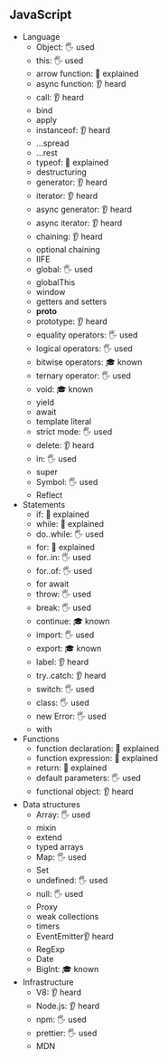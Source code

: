 ## JavaScript

- Language
  - Object: 🖐️ used
  - this: 🖐️ used
  - arrow function: 🙋 explained
  - async function: 👂 heard
  - call: 👂 heard
  - bind
  - apply
  - instanceof: 👂 heard
  - ...spread
  - ...rest
  - typeof: 🙋 explained
  - destructuring
  - generator: 👂 heard
  - iterator: 👂 heard
  - async generator: 👂 heard
  - async iterator: 👂 heard
  - chaining: 👂 heard
  - optional chaining
  - IIFE
  - global: 🖐️ used
  - globalThis
  - window
  - getters and setters
  - __proto__
  - prototype: 👂 heard
  - equality operators: 🖐️ used
  - logical operators: 🖐️ used
  - bitwise operators: 🎓 known
  - ternary operator: 🖐️ used
  - void: 🎓 known
  - yield
  - await
  - template literal
  - strict mode: 🖐️ used
  - delete: 👂 heard
  - in: 🖐️ used
  - super
  - Symbol: 🖐️ used
  - Reflect
- Statements
  - if: 🙋 explained
  - while: 🙋 explained
  - do..while: 🖐️ used
  - for: 🙋 explained
  - for..in: 🖐️ used
  - for..of: 🖐️ used
  - for await
  - throw: 🖐️ used
  - break: 🖐️ used
  - continue: 🎓 known
  - import: 🖐️ used
  - export: 🎓 known
  - label: 👂 heard
  - try..catch: 👂 heard
  - switch: 🖐️ used
  - class: 🖐️ used
  - new Error: 🖐️ used
  - with
- Functions
  - function declaration: 🙋 explained
  - function expression: 🙋 explained
  - return: 🙋 explained
  - default parameters: 🖐️ used
  - functional object: 👂 heard
- Data structures
  - Array: 🖐️ used
  - mixin
  - extend
  - typed arrays
  - Map: 🖐️ used
  - Set
  - undefined: 🖐️ used
  - null: 🖐️ used
  - Proxy
  - weak collections
  - timers
  - EventEmitter👂 heard
  - RegExp
  - Date
  - BigInt: 🎓 known
- Infrastructure
  - V8: 👂 heard
  - Node.js: 👂 heard
  - npm: 🖐️ used
  - prettier: 🖐️ used
  - MDN
